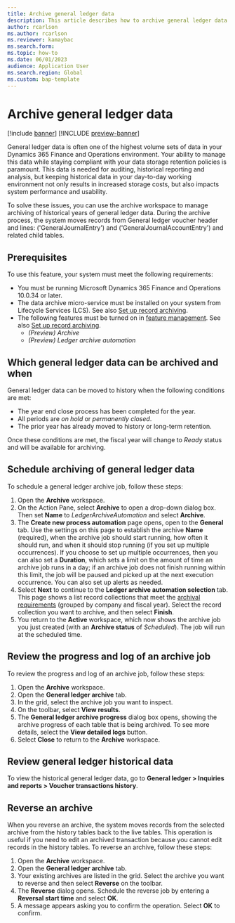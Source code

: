 ```yaml
---
title: Archive general ledger data
description: This article describes how to archive general ledger data to help improve database performance while keeping the records available for historical reporting, auditing, machine learning, legal claims, and other purposes.
author: rcarlson
ms.author: rcarlson
ms.reviewer: kamaybac
ms.search.form: 
ms.topic: how-to
ms.date: 06/01/2023
audience: Application User
ms.search.region: Global
ms.custom: bap-template
---
```


# Archive general ledger data

[!include [banner](../includes/banner.md)]
[!INCLUDE [preview-banner](../includes/preview-banner.md)]

<!--KFM: Preview until 10.0.34 GA -->
<!--KFM: Add form codes to metadata -->

General ledger data is often one of the highest volume sets of data in your Dynamics 365 Finance and Operations environment. Your ability to manage this data while staying compliant with your data storage retention policies is paramount. This data is needed for auditing, historical reporting and analysis, but keeping historical data in your day-to-day working environment not only results in increased storage costs, but also impacts system performance and usability.

To solve these issues, you can use the archive workspace to manage archiving of historical years of general ledger data. During the archive process, the system moves records from General ledger voucher header and lines: ('GeneralJournalEntry') and ('GeneralJournalAccountEntry') and related child tables.

## Prerequisites

To use this feature, your system must meet the following requirements:

- You must be running Microsoft Dynamics 365 Finance and Operations 10.0.34 or later.
- The data archive micro-service must be installed on your system from Lifecycle Services (LCS). See also [Set up record archiving](archive-setup.md).
- The following features must be turned on in [feature management](../../fin-ops/get-started/feature-management/feature-management-overview.md). See also [Set up record archiving](archive-setup.md).
    - *(Preview) Archive*
    - *(Preview) Ledger archive automation*

## <a name="archival-requirements"></a>Which general ledger data can be archived and when

General ledger data can be moved to history when the following conditions are met:

- The year end close process has been completed for the year.
- All periods are *on hold* or *permanently closed*.
- The prior year has already moved to history or long-term retention.

Once these conditions are met, the fiscal year will change to *Ready* status and will be available for archiving.

## Schedule archiving of general ledger data

To schedule a general ledger archive job, follow these steps:

1. Open the **Archive** workspace.
1. On the Action Pane, select **Archive** to open a drop-down dialog box. Then set **Name** to *LedgerArchiveAutomation* and select **Archive**.
1. The **Create new process automation** page opens, open to the **General** tab. Use the settings on this page to establish the archive **Name** (required), when the archive job should start running, how often it should run, and when it should stop running (if you set up multiple occurrences). If you choose to set up multiple occurrences, then you can also set a **Duration**, which sets a limit on the amount of time an archive job runs in a day; if an archive job does not finish running within this limit, the job will be paused and picked up at the next execution occurrence. <!--KFM: Confirm this about the **Duration** setting. --> You can also set up alerts as needed.
1. Select **Next** to continue to the **Ledger archive automation selection** tab. This page shows a list record collections that meet the [archival requirements](#archival-requirements) (grouped by company and fiscal year). Select the record collection you want to archive, and then select **Finish**.
1. You return to the **Active** workspace, which now shows the archive job you just created (with an **Archive status** of *Scheduled*). The job will run at the scheduled time.

<!--KFM: What is the "Fiscal calendar" drop-down list for? -->
<!-- RCC: The fiscal calendar is the base pivot of data - meaning you have to pick that, then you can see all the companies and the the years in use for that given fiscal calendar. --> 

## Review the progress and log of an archive job

To review the progress and log of an archive job, follow these steps:

1. Open the **Archive** workspace.
1. Open the **General ledger archive** tab.
1. In the grid, select the archive job you want to inspect.
1. On the toolbar, select **View results**.
1. The **General ledger archive progress** dialog box opens, showing the archive progress of each table that is being archived. To see more details, select the **View detailed logs** button.
1. Select **Close** to return to the **Archive** workspace.

## Review general ledger historical data

To view the historical general ledger data, go to **General ledger \> Inquiries and reports \> Voucher transactions history**.

<!-- KFM: This section isn't clear. Is that really the right navigation path to see this?  Are we reviewing a history of archive jobs, or looking at the archived records themselves? Is it possible to view the archived data, as with SO? Confirm with UI. RCC - view the history records themselves -->

## Reverse an archive

When you reverse an archive, the system moves records from the selected archive from the history tables back to the live tables. This operation is useful if you need to edit an archived transaction because you cannot edit records in the history tables. To reverse an archive, follow these steps:

1. Open the **Archive** workspace.
1. Open the **General ledger archive** tab.
1. Your existing archives are listed in the grid. Select the archive you want to reverse and then select **Reverse** on the toolbar.
1. The **Reverse** dialog opens. Schedule the reverse job by entering a **Reversal start time** and select **OK**.
1. A message appears asking you to confirm the operation. Select **OK** to confirm. <!-- KFM: Confirm this step - RCC correct -->
